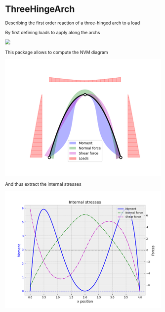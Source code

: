 # ThreeHingeArch
Describing the first order reaction of a three-hinged arch to a load

By first defining loads to apply along the archs

<img src="pics/loads">

This package allows to compute the NVM diagram

<img src="pics/diagram.png">

And thus extract the internal stresses

<img src="pics/stresses.png">
